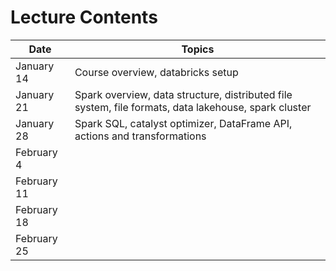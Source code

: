 # Lecture Contents
| Date        | Topics                                                                                               |
| ----------- | ---------------------------------------------------------------------------------------------------- |
| January 14  | Course overview, databricks setup                                                                    |
| January 21  | Spark overview, data structure, distributed file system, file formats, data lakehouse, spark cluster |
| January 28  | Spark SQL, catalyst optimizer, DataFrame API, actions and transformations                            |
| February 4  |                                                                                                      |
| February 11 |                                                                                                      |
| February 18 |                                                                                                      |
| February 25 |                                                                                                      |